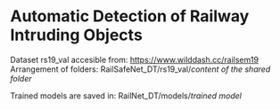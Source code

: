 # Automatic Detection of Railway Intruding Objects

Dataset rs19_val accesible from: https://www.wilddash.cc/railsem19  
Arrangement of folders: RailSafeNet_DT/rs19_val/*content of the shared folder*

Trained models are saved in: RailNet_DT/models/*trained model*
